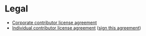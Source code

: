 # Legal

- [Corporate contributor license agreement](corporate_contributor_license_agreement.md)
- [Individual contributor license
  agreement](individual_contributor_license_agreement.md) ([sign this
  agreement][sign])

[sign]: https://docs.google.com/forms/d/11DXxtFc_icuVXrezeaDxADiR-wdX4iXj0MTxIH5mL6o/viewform
